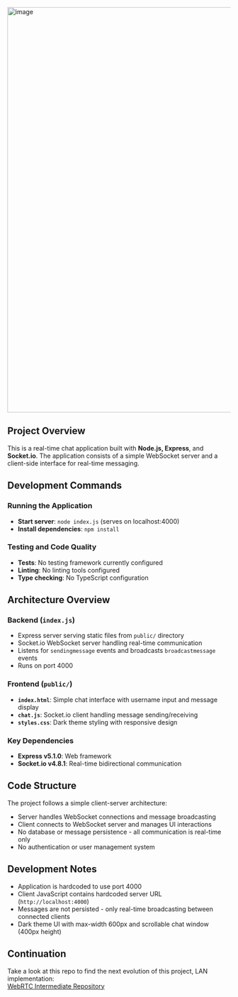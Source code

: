 <img width="1739" height="914" alt="image" src="https://github.com/user-attachments/assets/7bc030e7-bd47-44fd-8eb4-b603429c500d" /><br>
## Project Overview

This is a real-time chat application built with <b>Node.js, Express</b>, and <b>Socket.io</b>. The application consists of a simple WebSocket server and a client-side interface for real-time messaging.

## Development Commands

### Running the Application
- **Start server**: `node index.js` (serves on localhost:4000)
- **Install dependencies**: `npm install`

### Testing and Code Quality
- **Tests**: No testing framework currently configured
- **Linting**: No linting tools configured
- **Type checking**: No TypeScript configuration

## Architecture Overview

### Backend (`index.js`)
- Express server serving static files from `public/` directory
- Socket.io WebSocket server handling real-time communication
- Listens for `sendingmessage` events and broadcasts `broadcastmessage` events
- Runs on port 4000

### Frontend (`public/`)
- **`index.html`**: Simple chat interface with username input and message display
- **`chat.js`**: Socket.io client handling message sending/receiving
- **`styles.css`**: Dark theme styling with responsive design

### Key Dependencies
- **Express v5.1.0**: Web framework
- **Socket.io v4.8.1**: Real-time bidirectional communication

## Code Structure

The project follows a simple client-server architecture:
- Server handles WebSocket connections and message broadcasting
- Client connects to WebSocket server and manages UI interactions
- No database or message persistence - all communication is real-time only
- No authentication or user management system

## Development Notes

- Application is hardcoded to use port 4000
- Client JavaScript contains hardcoded server URL (`http://localhost:4000`)
- Messages are not persisted - only real-time broadcasting between connected clients
- Dark theme UI with max-width 600px and scrollable chat window (400px height)

## Continuation
  Take a look at this repo to find the next evolution of this project, LAN implementation:<br>
  [WebRTC Intermediate Repository](https://github.com/danielurra/chat.nginx.encasa)

